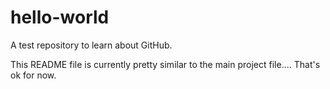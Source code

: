 # hello-world
A test repository to learn about GitHub.

This README file is currently pretty similar to the main project file.... That's ok for now.

